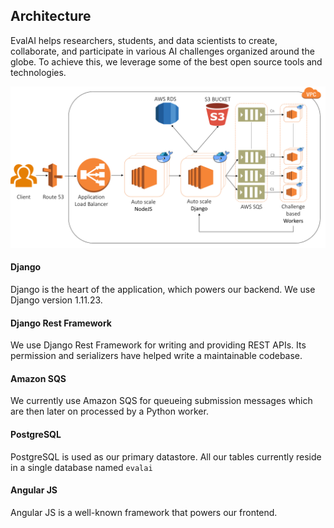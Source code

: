 ## Architecture

EvalAI helps researchers, students, and data scientists to create, collaborate, and participate in various AI challenges organized around the globe. To achieve this, we leverage some of the best open source tools and technologies.

<img src="_static/img/architecture.png">

#### Django

Django is the heart of the application, which powers our backend. We use Django version 1.11.23.

#### Django Rest Framework

We use Django Rest Framework for writing and providing REST APIs. Its permission and serializers have helped write a maintainable codebase.

#### Amazon SQS

We currently use Amazon SQS for queueing submission messages which are then later on processed by a Python worker.

#### PostgreSQL

PostgreSQL is used as our primary datastore. All our tables currently reside in a single database named `evalai`

#### Angular JS

Angular JS is a well-known framework that powers our frontend.
